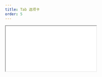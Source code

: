 ```yaml
---
title: Tab 选项卡
order: 5
---
```


<Iframe src="//mc.fusion.design/demos/comp_groups/@alifd/next/tab?theme=@alifd/theme-design-pro" />
